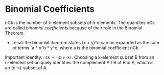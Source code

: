 # Binomial Coefficients
nCk is the number of k-element subsets of n-elements. The quantites nCk are called *binomial coefficients* because of their role in the Binomial Theorem. 
- recall the binomial theorem states (x + y)^n can be expanded as the sum of terms `a * x^b * y^c, where a is the binomial coefficient nCb

Important identity: `nCk = nC(n-k)`. Choosing a k-element subset B from an n-element set uniquely identifies the complement A \ B of B in A, which is an (n-k)-subset of A.

